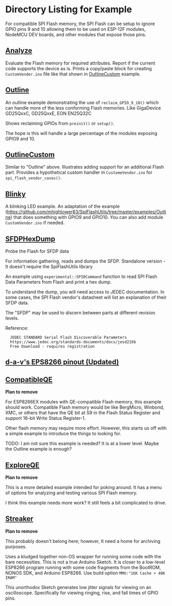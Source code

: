 # Directory Listing for Example

For compatible SPI Flash memory, the SPI Flash can be setup to ignore GPIO pins 9 and 10 allowing them to be used on ESP-12F modules, NodeMCU DEV boards, and other modules that expose those pins.


## [Analyze](https://github.com/mhightower83/SpiFlashUtils/tree/master/examples/Analyze)

Evaluate the Flash memory for required attributes.
Report if the current code supports the device as is.
Prints a copy/paste block for creating `CustomVender.ino` file like that shown in [OutlineCustom](#OutlineCustom) example.


## [Outline](https://github.com/mhightower83/SpiFlashUtils/tree/master/examples/Outline)

An outline example demonstrating the use of `reclaim_GPIO_9_10()` which can handle more of the less conforming Flash memories. Like GigaDevice GD25QxxC, GD25QxxE, EON EN25Q32C

Shows reclaiming GPIOs from `preinit()` or `setup()`.

The hope is this will handle a large percentage of the modules exposing GPIO9 and 10.


## [OutlineCustom](https://github.com/mhightower83/SpiFlashUtils/tree/master/examples/OutlineCustom)

Similar to "Outline" above. Illustrates adding support for an additional Flash part. Provides a hypothetical custom handler in `CustomeVendor.ino` for `spi_flash_vendor_cases()`.

## [Blinky](https://github.com/mhightower83/SpiFlashUtils/tree/master/examples/Blinky)

A blinking LED example. An adaptation of the example (https://github.com/mhightower83/SpiFlashUtils/tree/master/examples/Outline) that does something with GPIO9 and GPIO10.
You can also add module `CustomVendor.ino` if needed.

## [SFDPHexDump](https://github.com/mhightower83/SpiFlashUtils/tree/master/examples/SFDPHexDump)

Probe the Flash for SFDP data

For information gathering, reads and dumps the SFDP.
Standalone version - It doesn't require the SpiFlashUtils library

An example using `experimental::SPI0Command` function to read SPI Flash Data Parameters from Flash and print a hex dump.

To understand the dump, you will need access to JEDEC documentation. In some cases, the SPI Flash vendor's datasheet will list an explanation of their SFDP data.

The "SFDP" may be used to discern between parts at different revision levels.

Reference:
```
  JEDEC STANDARD Serial Flash Discoverable Parameters
  https://www.jedec.org/standards-documents/docs/jesd216b
  Free Download - requires registration
```



## [d-a-v's EPS8266 pinout (Updated)](https://mhightower83.github.io/esp8266/pinout.html)


## [CompatibleQE](https://github.com/mhightower83/SpiFlashUtils/tree/master/examples/CompatibleQE)

**Plan to remove**

For ESP8266EX modules with QE-compatible Flash memory, this example should work.
Compatible Flash memory would be like BergMicro, Winbond, XMC, or others that have the QE bit at S9 in the Flash Status Register and support 16-bit Write Status Register-1.

Other flash memory may require more effort. However, this starts us off with a simple example to introduce the things to looking for.

TODO: I am not sure this example is needed? It is at a lower level.
Maybe the Outline example is enough?



## [ExploreQE](https://github.com/mhightower83/SpiFlashUtils/tree/master/examples/ExploreQE)

**Plan to remove**

This is a more detailed example intended for poking around.
It has a menu of options for analyzing and testing various SPI Flash memory.

I think this example needs more work? It still feels a bit complicated to drive.



## [Streaker](https://github.com/mhightower83/SpiFlashUtils/tree/master/examples/Streaker)

**Plan to remove**

This probably doesn't belong here; however, It need a home for archiving purposes.

Uses a kludged together non-OS wrapper for running some code with the bare necessities.
This is not a true Arduino Sketch. It is closer to a low-level ESP8266 program running with some code fragments from the BootROM, NONOS SDK, and Arduino ESP8266.
Use build option `MMU:"16K Cache + 48K IRAM"`

This unorthodox Sketch generates low jitter signals for viewing on an oscilloscope.
Specifically for viewing ringing, rise, and fall times of GPIO pins.
